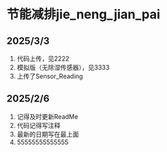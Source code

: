 # 节能减排jie_neng_jian_pai

## 2025/3/3
1. 代码上传，见2222
2. 模拟版（无除湿传感器），见3333
3. 上传了Sensor_Reading
## 2025/2/6
1. 记得及时更新ReadMe
2. 代码记得写注释
3. 最新的日期写在最上面
4. 55555555555555
